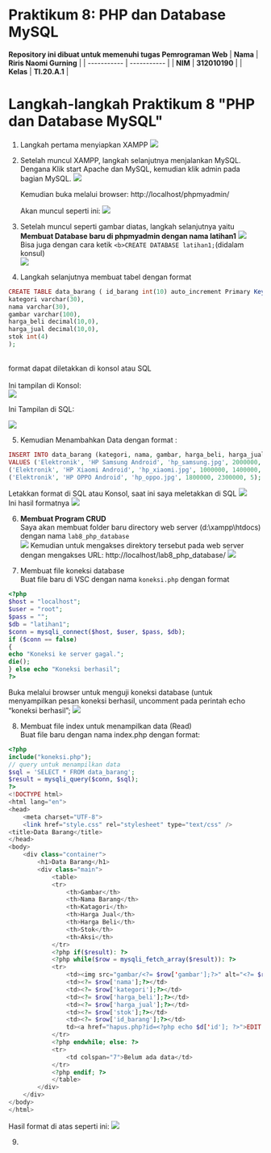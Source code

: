 # Praktikum 8: PHP dan Database MySQL

<strong>Repository ini dibuat untuk memenuhi tugas Pemrograman Web</strong>
| <strong>Nama</strong>      | <strong>Riris Naomi Gurning</strong>  |
| ----------- | ----------- |
| <strong>NIM</strong>     | <strong>312010190</strong>       |
| <strong>Kelas</strong>   | <strong>TI.20.A.1</strong>        |

# Langkah-langkah Praktikum 8 "PHP dan Database MySQL"

1. Langkah pertama menyiapkan XAMPP 
 ![](foto/foto1.png)

2. Setelah muncul XAMPP, langkah selanjutnya menjalankan MySQL. Dengana Klik start Apache dan MySQL, kemudian klik admin pada bagian MySQL.
 ![](foto/foto2.png)<p>Kemudian buka
melalui browser: http://localhost/phpmyadmin/</p>Akan muncul seperti ini:
![](foto/foto3.png)

3. Setelah muncul seperti gambar diatas, langkah selanjutnya yaitu <b>Membuat Database baru di phpmyadmin dengan nama latihan1</b>
![](foto/foto4.png)
<br>Bisa juga dengan cara ketik ```<b>CREATE DATABASE latihan1;```</b>(didalam konsul)</br>
![](foto/foto5.png)

4. Langkah selanjutnya membuat tabel dengan format 
```php
CREATE TABLE data_barang ( id_barang int(10) auto_increment Primary Key,
kategori varchar(30),
nama varchar(30),
gambar varchar(100),
harga_beli decimal(10,0),
harga_jual decimal(10,0),
stok int(4)
);
```
<br>format dapat diletakkan di konsol atau SQL</br>
<br>Ini tampilan di Konsol:</br>
![](foto/foto6.png)
<p>Ini Tampilan di SQL:</p>

![](foto/foto7.png)

5. Kemudian Menambahkan Data dengan format :
```php
INSERT INTO data_barang (kategori, nama, gambar, harga_beli, harga_jual, stok)
VALUES ('Elektronik', 'HP Samsung Android', 'hp_samsung.jpg', 2000000, 2400000, 5),
('Elektronik', 'HP Xiaomi Android', 'hp_xiaomi.jpg', 1000000, 1400000, 5),
('Elektronik', 'HP OPPO Android', 'hp_oppo.jpg', 1800000, 2300000, 5);
```
Letakkan format di SQL atau Konsol, saat ini saya meletakkan di SQL
![](foto/foto8.png)
<br>Ini hasil formatnya
![](foto/foto9.png)

6. <b>Membuat Program CRUD</b>
<br>Saya akan membuat folder baru directory web server (d:\xampp\htdocs) dengan nama ```lab8_php_database```</br>
![](foto/foto10.png)
Kemudian untuk mengakses direktory tersebut pada web server dengan mengakses URL:
http://localhost/lab8_php_database/
![](foto/foto11.png)

7. Membuat file koneksi database <br>Buat file baru di VSC dengan nama ```koneksi.php``` dengan format </br>
```php
<?php
$host = "localhost";
$user = "root";
$pass = "";
$db = "latihan1";
$conn = mysqli_connect($host, $user, $pass, $db);
if ($conn == false)
{
echo "Koneksi ke server gagal.";
die();
} else echo "Koneksi berhasil";
?>
```
Buka melalui browser untuk menguji koneksi database (untuk menyampilkan pesan
koneksi berhasil, uncomment pada perintah echo “koneksi berhasil”;
![](foto/foto12.png)

8. Membuat file index untuk menampilkan data (Read)<br>Buat file baru dengan nama index.php dengan format:
```php
<?php
include("koneksi.php");
// query untuk menampilkan data
$sql = 'SELECT * FROM data_barang';
$result = mysqli_query($conn, $sql);
?>
<!DOCTYPE html>
<html lang="en">
<head>
    <meta charset="UTF-8">
    <link href="style.css" rel="stylesheet" type="text/css" />
<title>Data Barang</title>
</head>
<body>
    <div class="container">
        <h1>Data Barang</h1>
        <div class="main">
            <table>
            <tr>
                <th>Gambar</th>
                <th>Nama Barang</th>
                <th>Katagori</th>
                <th>Harga Jual</th>
                <th>Harga Beli</th>
                <th>Stok</th>
                <th>Aksi</th>
            </tr>
            <?php if($result): ?>
            <?php while($row = mysqli_fetch_array($result)): ?>
            <tr>
                <td><img src="gambar/<?= $row['gambar'];?>" alt="<?= $row['nama'];?>"></td>
                <td><?= $row['nama'];?></td>
                <td><?= $row['kategori'];?></td>
                <td><?= $row['harga_beli'];?></td>
                <td><?= $row['harga_jual'];?></td>
                <td><?= $row['stok'];?></td>
                <td><?= $row['id_barang'];?></td>
                td><a href="hapus.php?id=<?php echo $d['id']; ?>">EDIT / HAPUS</a>
            </tr>
            <?php endwhile; else: ?>
            <tr>
                <td colspan="7">Belum ada data</td>
            </tr>
            <?php endif; ?>
            </table>
        </div>
    </div>
</body>
</html>

```
Hasil format di atas seperti ini:
![](foto/foto13.png)

9. 